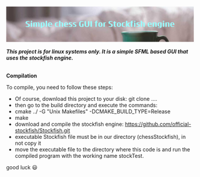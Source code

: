![alt text](chess.png)

***This project is for linux systems only. It is a simple SFML based GUI that uses the stockfish engine.***
</br></br>

**Compilation**</br>

To compile, you need to follow these steps:</br>
- Of course, download this project to your disk: git clone ....</br>
- then go to the build directory and execute the commands:</br>
- cmake ../ -G "Unix Makefiles" -DCMAKE_BUILD_TYPE=Release
- make
- download and compile the stockfish engine:
https://github.com/official-stockfish/Stockfish.git</br>
- executable Stockfish file must be in our directory (chessStockfish), in not copy it
- move the executable file to the directory where this code is
and run the compiled program with the working name stockTest.

good luck :smiley:
